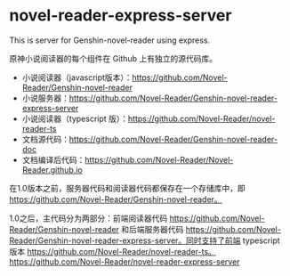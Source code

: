 # novel-reader-express-server

This is server for Genshin-novel-reader using express.

原神小说阅读器的每个组件在 Github 上有独立的源代码库。

- 小说阅读器（javascript版本）：https://github.com/Novel-Reader/Genshin-novel-reader
- 小说服务器：https://github.com/Novel-Reader/Genshin-novel-reader-express-server
- 小说阅读器（typescript 版）：https://github.com/Novel-Reader/novel-reader-ts
- 文档源代码：https://github.com/Novel-Reader/Genshin-novel-reader-doc
- 文档编译后代码：https://github.com/Novel-Reader/Novel-Reader.github.io

在1.0版本之前，服务器代码和阅读器代码都保存在一个存储库中，即 https://github.com/Novel-Reader/Genshin-novel-reader。

1.0之后，主代码分为两部分：前端阅读器代码 https://github.com/Novel-Reader/Genshin-novel-reader 和后端服务器代码 https://github.com/Novel-Reader/Genshin-novel-reader-express-server。同时支持了前端 typescript 版本 https://github.com/Novel-Reader/novel-reader-ts。https://github.com/Novel-Reader/novel-reader-express-server

